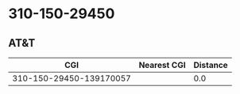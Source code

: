 # 310-150-29450
## AT&T


| CGI | Nearest CGI | Distance |
|-----|-------------|----------|
| 310-150-29450-139170057 |  | 0.0 |
